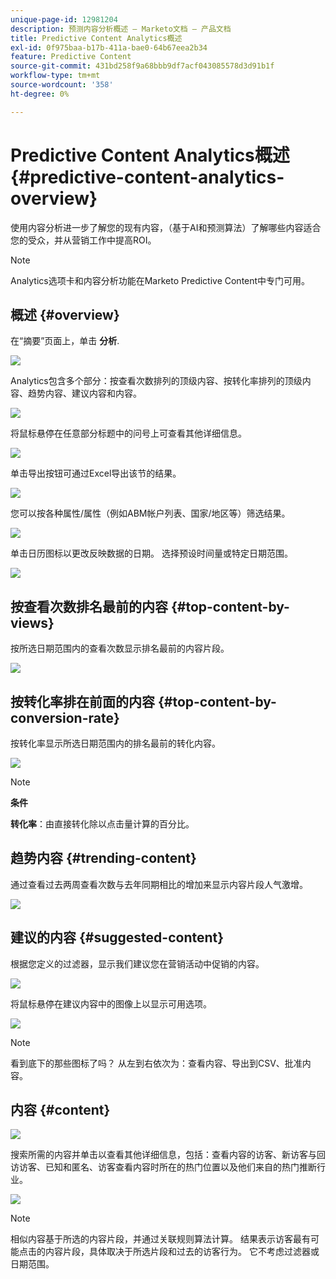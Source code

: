 ```yaml
---
unique-page-id: 12981204
description: 预测内容分析概述 — Marketo文档 — 产品文档
title: Predictive Content Analytics概述
exl-id: 0f975baa-b17b-411a-bae0-64b67eea2b34
feature: Predictive Content
source-git-commit: 431bd258f9a68bbb9df7acf043085578d3d91b1f
workflow-type: tm+mt
source-wordcount: '358'
ht-degree: 0%

---
```


# Predictive Content Analytics概述 {#predictive-content-analytics-overview}

使用内容分析进一步了解您的现有内容，（基于AI和预测算法）了解哪些内容适合您的受众，并从营销工作中提高ROI。

>[!NOTE]
>
>Analytics选项卡和内容分析功能在Marketo Predictive Content中专门可用。

## 概述 {#overview}

在“摘要”页面上，单击 **分析**.

![](assets/one.png)

Analytics包含多个部分：按查看次数排列的顶级内容、按转化率排列的顶级内容、趋势内容、建议内容和内容。

![](assets/new-2.png)

将鼠标悬停在任意部分标题中的问号上可查看其他详细信息。

![](assets/new-3.png)

单击导出按钮可通过Excel导出该节的结果。

![](assets/new-3point5.png)

您可以按各种属性/属性（例如ABM帐户列表、国家/地区等）筛选结果。

![](assets/pca.png)

单击日历图标以更改反映数据的日期。 选择预设时间量或特定日期范围。

![](assets/dates.png)

## 按查看次数排名最前的内容 {#top-content-by-views}

按所选日期范围内的查看次数显示排名最前的内容片段。

![](assets/new-6.png)

## 按转化率排在前面的内容 {#top-content-by-conversion-rate}

按转化率显示所选日期范围内的排名最前的转化内容。

![](assets/new-7.png)

>[!NOTE]
>
>**条件**
>
>**转化率**：由直接转化除以点击量计算的百分比。

## 趋势内容 {#trending-content}

通过查看过去两周查看次数与去年同期相比的增加来显示内容片段人气激增。

![](assets/new-8.png)

## 建议的内容 {#suggested-content}

根据您定义的过滤器，显示我们建议您在营销活动中促销的内容。

![](assets/image2017-10-3-10-3a18-3a35.png)

将鼠标悬停在建议内容中的图像上以显示可用选项。

![](assets/image2017-10-3-10-3a21-3a37.png)

>[!NOTE]
>
>看到底下的那些图标了吗？ 从左到右依次为：查看内容、导出到CSV、批准内容。

## 内容 {#content}

![](assets/image2017-10-3-10-3a22-3a24.png)

搜索所需的内容并单击以查看其他详细信息，包括：查看内容的访客、新访客与回访访客、已知和匿名、访客查看内容时所在的热门位置以及他们来自的热门推断行业。

![](assets/image2017-10-3-10-3a23-3a40.png)

>[!NOTE]
>
>相似内容基于所选的内容片段，并通过关联规则算法计算。 结果表示访客最有可能点击的内容片段，具体取决于所选片段和过去的访客行为。 它不考虑过滤器或日期范围。
